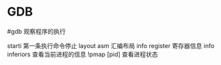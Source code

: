# GDB 
#gdb
观察程序的执行


starti 第一条执行命令停止
layout asm 汇编布局
info register 寄存器信息
info inferiors 查看当前进程的信息
!pmap [pid] 查看进程状态